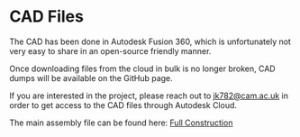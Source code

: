 # CAD Files

The CAD has been done in Autodesk Fusion 360, which is unfortunately not very
easy to share in an open-source friendly manner.

Once downloading files from the cloud in bulk is no longer broken,
CAD dumps will be available on the GitHub page.

If you are interested in the project, please reach out to [jk782@cam.ac.uk](mailto:jk782@cam.ac.uk) in order to get access to the CAD files through Autodesk Cloud.

The main assembly file can be found here: [Full Construction](https://a360.co/2TN4MXv)
